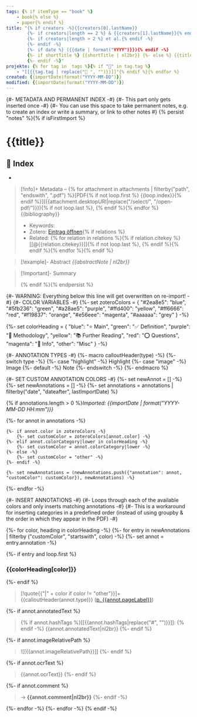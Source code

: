 ```yaml
---
tags: {% if itemType == "book" %}
    - book{% else %}
    - paper{% endif %}
title: "{% if creators -%}{{creators[0].lastName}}
        {%- if creators|length == 2 %} & {{creators[1].lastName}}{% endif -%}
        {%- if creators|length > 2 %} et al.{% endif -%}
        {%- endif -%}
        {%- if date %} ({{date | format("YYYY")}}){% endif -%}
        {%- if shortTitle %} {{shortTitle | nl2br}} {%- else %} {{title | nl2br}}
        {%- endif -%}"
projekte: {% for tag in  tags %}{% if "📓" in tag.tag %}
    - "[[{{tag.tag | replace("📓 ", "")}}]]"{% endif %}{% endfor %}
created: {{importDate|format("YYYY-MM-DD")}}
modified: {{importDate|format("YYYY-MM-DD")}}
---
```

{#- METADATA AND PERMANENT INDEX -#}
{#-  This part only gets inserted once -#}
{#-  You can use this space to take permanent notes, e.g. to create an index or write a summary, or link to other notes #}
{% persist "notes" %}{% if isFirstImport %}

# {{title}}

## 📇 Index
- 

> [!info]+ Metadata – {% for attachment in attachments | filterby("path", "endswith", ".pdf") %}[PDF{% if not loop.first %} {{loop.index}}{% endif %}]({{attachment.desktopURI|replace("/select/", "/open-pdf/")}}){% if not loop.last %}, {% endif %}{% endfor %}
> {{bibliography}}
> 
> - Keywords: 
> - Zotero: [Eintrag öffnen]({{select}}){% if relations %}
> - Related: {% for relation in relations %}{% if relation.citekey %}[[@{{relation.citekey}}]]{% if not loop.last %}, {% endif %}{% endif %}{% endfor %}{% endif %}

> [!example]- Abstract
> *{{abstractNote | nl2br}}*
 
> [!important]- Summary
> 
> {% endif %}{% endpersist %}

{#- WARNING: Everything below this line will get overwritten on re-import! -#}
{#- COLOR VARIABLES -#}
{%-
    set zoteroColors = {
        "#2ea8e5": "blue",
        "#5fb236": "green",
        "#a28ae5": "purple",
        "#ffd400": "yellow",
        "#ff6666": "red",
        "#f19837": "orange",
        "#e56eee": "magenta",
        "#aaaaaa": "grey"
    }
-%}

{%-
   set colorHeading = {
        "blue": "⭐ Main",
        "green": "✅ Definition",
        "purple": "🧩 Methodology",
        "yellow": "📚 Further Reading",
        "red": "⭕ Questions",
        "magenta": "📎 Info",
        "other": "Misc"
   }
-%}

{#- ANNOTATION TYPES -#}
{%- macro calloutHeader(type) -%}
    {%- switch type -%}
        {%- case "highlight" -%}
        Highlight
        {%- case "image" -%}
        Image
        {%- default -%}
        Note
    {%- endswitch -%}
{%- endmacro %}

{#- SET CUSTOM ANNOTATION COLORS -#}
{%- set newAnnot = [] -%}
{%- set newAnnotations = [] -%}
{%- set annotations = annotations | filterby("date", "dateafter", lastImportDate) %}

{% if annotations.length > 0 %}*Imported: {{importDate | format("YYYY-MM-DD HH:mm")}}*

{%- for annot in annotations -%}

    {%- if annot.color in zoteroColors -%}
        {%- set customColor = zoteroColors[annot.color] -%}
    {%- elif annot.colorCategory|lower in colorHeading -%}
    	{%- set customColor = annot.colorCategory|lower -%}
    {%- else -%}
	    {%- set customColor = "other" -%}
    {%- endif -%}

    {%- set newAnnotations = (newAnnotations.push({"annotation": annot, "customColor": customColor}), newAnnotations) -%}

{%- endfor -%}

{#- INSERT ANNOTATIONS -#}
{#- Loops through each of the available colors and only inserts matching annotations -#}
{#- This is a workaround for inserting categories in a predefined order (instead of using groupby & the order in which they appear in the PDF) -#}

{%- for color, heading in colorHeading -%}
{%- for entry in newAnnotations | filterby ("customColor", "startswith", color) -%}
{%- set annot = entry.annotation -%}

{%- if entry and loop.first %}

### {{colorHeading[color]}}
{%- endif %}

> [!quote{{"|" + color if color != "other"}}]+ {{calloutHeader(annot.type)}} ([p. {{annot.pageLabel}}](zotero://open-pdf/library/items/{{annot.attachment.itemKey}}?page={{annot.pageLabel}}&annotation={{annot.id}}))

{%- if annot.annotatedText %}
> {% if annot.hashTags %}[[{{annot.hashTags|replace("#", "")}}]]: {% endif -%}
{{annot.annotatedText|nl2br}}
{%- endif %}

{%- if annot.imageRelativePath %}
> ![[{{annot.imageRelativePath}}]]
{%- endif %}

{%- if annot.ocrText %}
> {{annot.ocrText}}
{%- endif %}

{%- if annot.comment %}
> → **{{annot.comment|nl2br}}**
{%- endif -%}

{%- endfor -%}
{%- endfor -%}
{% endif -%}
